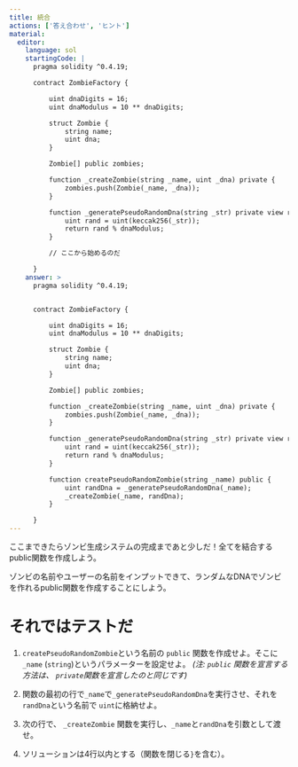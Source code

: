 ```yaml
---
title: 統合
actions: ['答え合わせ', 'ヒント']
material:
  editor:
    language: sol
    startingCode: |
      pragma solidity ^0.4.19;

      contract ZombieFactory {

          uint dnaDigits = 16;
          uint dnaModulus = 10 ** dnaDigits;

          struct Zombie {
              string name;
              uint dna;
          }

          Zombie[] public zombies;

          function _createZombie(string _name, uint _dna) private {
              zombies.push(Zombie(_name, _dna));
          } 

          function _generatePseudoRandomDna(string _str) private view returns (uint) {
              uint rand = uint(keccak256(_str));
              return rand % dnaModulus;
          }

          // ここから始めるのだ

      }
    answer: >
      pragma solidity ^0.4.19;


      contract ZombieFactory {

          uint dnaDigits = 16;
          uint dnaModulus = 10 ** dnaDigits;

          struct Zombie {
              string name;
              uint dna;
          }

          Zombie[] public zombies;

          function _createZombie(string _name, uint _dna) private {
              zombies.push(Zombie(_name, _dna));
          } 

          function _generatePseudoRandomDna(string _str) private view returns (uint) {
              uint rand = uint(keccak256(_str));
              return rand % dnaModulus;
          }

          function createPseudoRandomZombie(string _name) public {
              uint randDna = _generatePseudoRandomDna(_name);
              _createZombie(_name, randDna);
          }

      }
---
```


ここまできたらゾンビ生成システムの完成まであと少しだ！全てを結合するpublic関数を作成しよう。

ゾンビの名前やユーザーの名前をインプットできて、ランダムなDNAでゾンビを作れるpublic関数を作成することにしよう。


# それではテストだ

1. `createPseudoRandomZombie`という名前の `public` 関数を作成せよ。そこに`_name` (`string`)というパラメーターを設定せよ。 _(注: `public` 関数を宣言する方法は、 `private`関数を宣言したのと同じです)_

2. 関数の最初の行で`_name`で`_generatePseudoRandomDna`を実行させ、それを`randDna`という名前で `uint`に格納せよ。

3. 次の行で、 `_createZombie` 関数を実行し、`_name`と`randDna`を引数として渡せ。

4. ソリューションは4行以内とする（関数を閉じる`}`を含む）。
